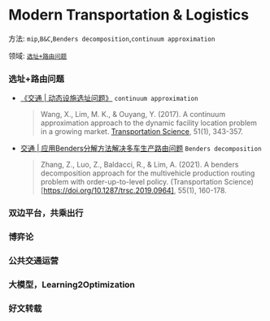 

# Modern Transportation & Logistics


方法: `mip`,`B&C`,`Benders decomposition`,`continuum approximation`

领域: [`选址+路由问题`](###1)

### 选址+路由问题
+ [《交通 | 动态设施选址问题》](https://mp.weixin.qq.com/s/sGBHPMYBcHmYkNr3kxu1Jg) `continuum approximation`
    >Wang, X., Lim, M. K., & Ouyang, Y. (2017). A continuum approximation approach to the dynamic facility location problem in a growing market. [Transportation Science](https://doi.org/10.1287/trsc.2015.0649), 51(1), 343-357.

+ [交通 | 应用Benders分解方法解决多车生产路由问题](https://mp.weixin.qq.com/s/iEq7Jv4jFPccwu-fDht7NQ) `Benders decomposition`
    >Zhang, Z., Luo, Z., Baldacci, R., & Lim, A. (2021). A benders decomposition approach for the multivehicle production routing problem with order-up-to-level policy. (Transportation Science)[https://doi.org/10.1287/trsc.2019.0964], 55(1), 160-178.


### 双边平台，共乘出行


### 博弈论



### 公共交通运营



### 大模型，Learning2Optimization


### 好文转载